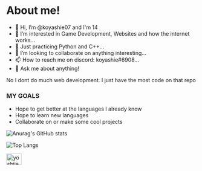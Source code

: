 About me!
==========

- 👋 Hi, I’m @koyashie07 and I'm 14
- 👀 I’m interested in Game Development, Websites and how the internet works...
- 🌱 Just practicing Python and C++...
- 💞️ I’m looking to collaborate on anything interesting...
- 📫 How to reach me on discord: koyashie#6908...
- 💬 Ask me about anything!

No I dont do much web development. I just have the most code on that repo


### MY GOALS ###

 - Hope to get better at the languages I already know
 - Hope to learn new languages
 - Collaborate on or make some cool projects


![Anurag's GitHub stats](https://github-readme-stats.vercel.app/api?username=koyashie07&theme=tokyonight&show_icons=true)


![Top Langs](https://github-readme-stats.vercel.app/api/top-langs/?username=koyashie07&layout=compact&theme=tokyonight)




<p align="left">
<a href="https://instagram.com/yoshiiee._" target="blank"><img align="center" src="https://raw.githubusercontent.com/rahuldkjain/github-profile-readme-generator/master/src/images/icons/Social/instagram.svg" alt="yoshiiee._" height="30" width="40" /></a>
</p>
